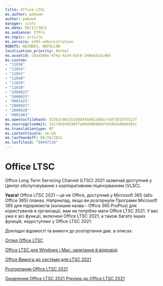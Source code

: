 ```yaml
---
title: Office LTSC
ms.author: pebaum
author: pebaum
manager: scotv
ms.date: 09/17/2021
ms.audience: ITPro
ms.topic: article
ms.service: o365-administration
ROBOTS: NOINDEX, NOFOLLOW
localization_priority: Normal
ms.assetid: c03d30be-474a-4a34-b3c0-240eb2a2c466
ms.custom:
- "11036"
- "11034"
- "11041"
- "11040"
- "11039"
- "11038"
- "2000022"
- "2000023"
- "9001421"
- "2000021"
- "2000020"
- "9002483"
ms.openlocfilehash: 52352c6651b3268445d01a50bcfdd73d1075523f
ms.sourcegitcommit: 1e174b64d290ffa99d400480efe5d63ed846581c
ms.translationtype: MT
ms.contentlocale: uk-UA
ms.lasthandoff: 09/18/2021
ms.locfileid: "59447116"
---
```

# <a name="office-ltsc"></a>Office LTSC

Office Long Term Servicing Channel (LTSC) 2021 зазвичай доступний у Центрі обслуговування з корпоративним ліцензуванням (VLSC).

**Увага!** Office LTSC 2021 – це не Office, доступний у Microsoft 365 (або Office 365) планах. Наприклад, якщо ви розгорнули Програми Microsoft 365 для підприємств (колишня назва – Office 365 ProPlus) для користувачів в організації, вам не потрібно мати Office LTSC 2021. У вас уже є всі функції, включені Office LTSC 2021, а також багато інших функцій, недоступних у Office LTSC 2021.

Докладні відомості та вимоги до розгортання див. в описах:

[Огляд Office LTSC](https://docs.microsoft.com/deployoffice/ltsc2021/overview)  

[Office LTSC для Windows і Mac: запитання й відповіді](https://support.microsoft.com/office/office-ltsc-for-windows-and-mac-faq-d574cf0b-3ebc-42cf-9035-a3b837e0463c)  

[Office Вимоги до системи для LTSC 2021](https://www.microsoft.com/microsoft-365/microsoft-365-and-office-resources?rtc=1#coreui-heading-kg69bnh)

[Розгортання Office LTSC 2021](https://docs.microsoft.com/deployoffice/ltsc2021/deploy)

[Оновлення Office LTSC 2021 Preview до Office LTSC 2021](https://docs.microsoft.com/deployoffice/ltsc2021/update-from-preview)